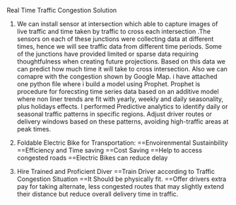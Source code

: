 Real Time Traffic Congestion Solution 
1) We can install sensor at intersection which able to capture images of live traffic and time taken by traffic to cross each intersection .The sensors on each of these junctions were collecting data at different times, hence we will see traffic data from different time periods. Some of the junctions have provided limited or sparse data requiring thoughtfulness when creating future projections. Based on this data we can predict how much time it will take to cross intersection. Also we can comapre with the congestion shown by Google Map.
i have attached one python file where i build a model using Prophet. Prophet is procedure for forecsting time series data based on an additive model where non liner trends are fit with yearly, weekly and daily seasonality, plus holidays effects. I performed Predictive analytics to identify daily or seasonal traffic patterns in specific regions. Adjust driver routes or delivery windows based on these patterns, avoiding high-traffic areas at peak times.

2) Foldable Electric Bike for Transportation:
==Envoirenmental Sustainbility
==Efficiency and Time saving
==Cost Saving
==Help to access congested roads
==Electric Bikes can reduce delay

3) Hire Trained and Proficient Diver
==Train Driver according to Traffic Congestion Situation
==It Should be physically fit.
==Offer drivers extra pay for taking alternate, less congested routes that may slightly extend their distance but reduce overall delivery time in traffic.
